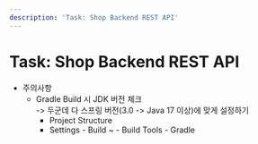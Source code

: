 ```yaml
---
description: 'Task: Shop Backend REST API'
---
```


# Task: Shop Backend REST API

* 주의사항
  * Gradle Build 시 JDK 버전 체크\
    \-> 두군데 다 스프링 버전(3.0 -> Java 17 이상)에 맞게 설정하기
    * Project Structure
    * Settings - Build \~ - Build Tools - Gradle
